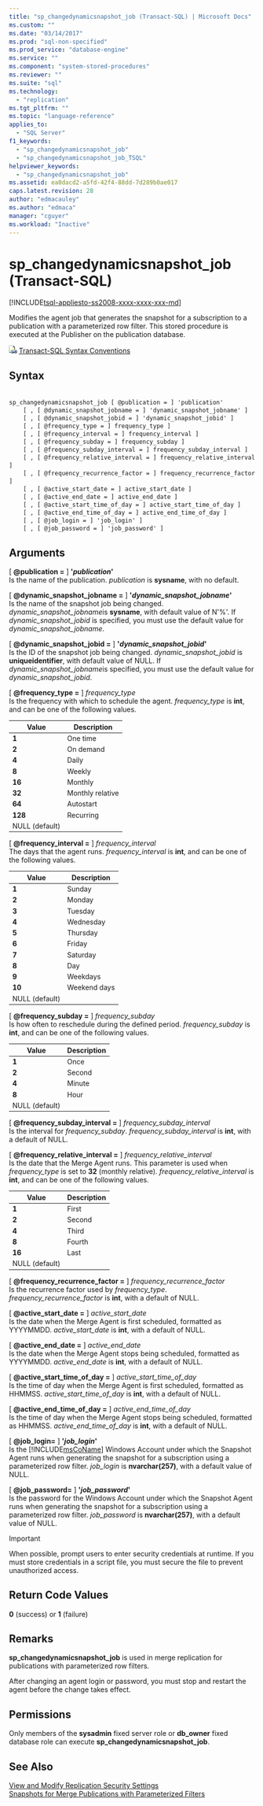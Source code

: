 ```yaml
---
title: "sp_changedynamicsnapshot_job (Transact-SQL) | Microsoft Docs"
ms.custom: ""
ms.date: "03/14/2017"
ms.prod: "sql-non-specified"
ms.prod_service: "database-engine"
ms.service: ""
ms.component: "system-stored-procedures"
ms.reviewer: ""
ms.suite: "sql"
ms.technology: 
  - "replication"
ms.tgt_pltfrm: ""
ms.topic: "language-reference"
applies_to: 
  - "SQL Server"
f1_keywords: 
  - "sp_changedynamicsnapshot_job"
  - "sp_changedynamicsnapshot_job_TSQL"
helpviewer_keywords: 
  - "sp_changedynamicsnapshot_job"
ms.assetid: ea0dacd2-a5fd-42f4-88dd-7d289b0ae017
caps.latest.revision: 28
author: "edmacauley"
ms.author: "edmaca"
manager: "cguyer"
ms.workload: "Inactive"
---
```

# sp_changedynamicsnapshot_job (Transact-SQL)
[!INCLUDE[tsql-appliesto-ss2008-xxxx-xxxx-xxx-md](../../includes/tsql-appliesto-ss2008-xxxx-xxxx-xxx-md.md)]

  Modifies the agent job that generates the snapshot for a subscription to a publication with a parameterized row filter. This stored procedure is executed at the Publisher on the publication database.  
  
 ![Topic link icon](../../database-engine/configure-windows/media/topic-link.gif "Topic link icon") [Transact-SQL Syntax Conventions](../../t-sql/language-elements/transact-sql-syntax-conventions-transact-sql.md)  
  
## Syntax  
  
```  
  
sp_changedynamicsnapshot_job [ @publication = ] 'publication'  
    [ , [ @dynamic_snapshot_jobname = ] 'dynamic_snapshot_jobname' ]  
    [ , [ @dynamic_snapshot_jobid = ] 'dynamic_snapshot_jobid' ]  
    [ , [ @frequency_type = ] frequency_type ]   
    [ , [ @frequency_interval = ] frequency_interval ]   
    [ , [ @frequency_subday = ] frequency_subday ]   
    [ , [ @frequency_subday_interval = ] frequency_subday_interval ]   
    [ , [ @frequency_relative_interval = ] frequency_relative_interval ]   
    [ , [ @frequency_recurrence_factor = ] frequency_recurrence_factor ]   
    [ , [ @active_start_date = ] active_start_date ]   
    [ , [ @active_end_date = ] active_end_date ]   
    [ , [ @active_start_time_of_day = ] active_start_time_of_day ]   
    [ , [ @active_end_time_of_day = ] active_end_time_of_day ]   
    [ , [ @job_login = ] 'job_login' ]   
    [ , [ @job_password = ] 'job_password' ]   
```  
  
## Arguments  
 [ **@publication =** ] **'***publication***'**  
 Is the name of the publication. *publication* is **sysname**, with no default.  
  
 [ **@dynamic_snapshot_jobname =** ] **'***dynamic_snapshot_jobname***'**  
 Is the name of the snapshot job being changed. *dynamic_snapshot_jobname*is **sysname**, with default value of N'%'. If *dynamic_snapshot_jobid* is specified, you must use the default value for *dynamic_snapshot_jobname*.  
  
 [ **@dynamic_snapshot_jobid =** ] **'***dynamic_snapshot_jobid***'**  
 Is the ID of the snapshot job being changed. *dynamic_snapshot_jobid* is **uniqueidentifier**, with default value of NULL. If *dynamic_snapshot_jobname*is specified, you must use the default value for *dynamic_snapshot_jobid*.  
  
 [ **@frequency_type =** ] *frequency_type*  
 Is the frequency with which to schedule the agent. *frequency_type* is **int**, and can be one of the following values.  
  
|Value|Description|  
|-----------|-----------------|  
|**1**|One time|  
|**2**|On demand|  
|**4**|Daily|  
|**8**|Weekly|  
|**16**|Monthly|  
|**32**|Monthly relative|  
|**64**|Autostart|  
|**128**|Recurring|  
|NULL (default)||  
  
 [ **@frequency_interval =** ] *frequency_interval*  
 The days that the agent runs. *frequency_interval* is **int**, and can be one of the following values.  
  
|Value|Description|  
|-----------|-----------------|  
|**1**|Sunday|  
|**2**|Monday|  
|**3**|Tuesday|  
|**4**|Wednesday|  
|**5**|Thursday|  
|**6**|Friday|  
|**7**|Saturday|  
|**8**|Day|  
|**9**|Weekdays|  
|**10**|Weekend days|  
|NULL (default)||  
  
 [ **@frequency_subday =** ] *frequency_subday*  
 Is how often to reschedule during the defined period. *frequency_subday* is **int**, and can be one of the following values.  
  
|Value|Description|  
|-----------|-----------------|  
|**1**|Once|  
|**2**|Second|  
|**4**|Minute|  
|**8**|Hour|  
|NULL (default)||  
  
 [ **@frequency_subday_interval =** ] *frequency_subday_interval*  
 Is the interval for *frequency_subday*. *frequency_subday_interval* is **int**, with a default of NULL.  
  
 [ **@frequency_relative_interval =** ] *frequency_relative_interval*  
 Is the date that the Merge Agent runs. This parameter is used when *frequency_type* is set to **32** (monthly relative). *frequency_relative_interval* is **int**, and can be one of the following values.  
  
|Value|Description|  
|-----------|-----------------|  
|**1**|First|  
|**2**|Second|  
|**4**|Third|  
|**8**|Fourth|  
|**16**|Last|  
|NULL (default)||  
  
 [ **@frequency_recurrence_factor =** ] *frequency_recurrence_factor*  
 Is the recurrence factor used by *frequency_type*. *frequency_recurrence_factor* is **int**, with a default of NULL.  
  
 [ **@active_start_date =** ] *active_start_date*  
 Is the date when the Merge Agent is first scheduled, formatted as YYYYMMDD. *active_start_date* is **int**, with a default of NULL.  
  
 [ **@active_end_date =** ] *active_end_date*  
 Is the date when the Merge Agent stops being scheduled, formatted as YYYYMMDD. *active_end_date* is **int**, with a default of NULL.  
  
 [ **@active_start_time_of_day =** ] *active_start_time_of_day*  
 Is the time of day when the Merge Agent is first scheduled, formatted as HHMMSS. *active_start_time_of_day* is **int**, with a default of NULL.  
  
 [ **@active_end_time_of_day =** ] *active_end_time_of_day*  
 Is the time of day when the Merge Agent stops being scheduled, formatted as HHMMSS. *active_end_time_of_day* is **int**, with a default of NULL.  
  
 [ **@job_login=** ] **'***job_login***'**  
 Is the [!INCLUDE[msCoName](../../includes/msconame-md.md)] Windows Account under which the Snapshot Agent runs when generating the snapshot for a subscription using a parameterized row filter. *job_login* is **nvarchar(257)**, with a default value of NULL.  
  
 [ **@job_password=** ] **'***job_password***'**  
 Is the password for the Windows Account under which the Snapshot Agent runs when generating the snapshot for a subscription using a parameterized row filter. *job_password* is **nvarchar(257)**, with a default value of NULL.  
  
> [!IMPORTANT]  
>  When possible, prompt users to enter security credentials at runtime. If you must store credentials in a script file, you must secure the file to prevent unauthorized access.  
  
## Return Code Values  
 **0** (success) or **1** (failure)  
  
## Remarks  
 **sp_changedynamicsnapshot_job** is used in merge replication for publications with parameterized row filters.  
  
 After changing an agent login or password, you must stop and restart the agent before the change takes effect.  
  
## Permissions  
 Only members of the **sysadmin** fixed server role or **db_owner** fixed database role can execute **sp_changedynamicsnapshot_job**.  
  
## See Also  
 [View and Modify Replication Security Settings](../../relational-databases/replication/security/view-and-modify-replication-security-settings.md)   
 [Snapshots for Merge Publications with Parameterized Filters](../../relational-databases/replication/snapshots-for-merge-publications-with-parameterized-filters.md)  
  
  
